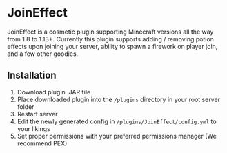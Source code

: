 # JoinEffect

JoinEffect is a cosmetic plugin supporting Minecraft versions all the way from 1.8 to 1.13+. Currently this plugin supports adding / removing potion effects upon joining your server, ability to spawn a firework on player join, and a few other goodies.

## Installation

1. Download plugin .JAR file
2. Place downloaded plugin into the `/plugins` directory in your root server folder
3. Restart server
4. Edit the newly generated config in `/plugins/JoinEffect/config.yml` to your likings
5. Set proper permissions with your preferred permissions manager (We recommend PEX)
